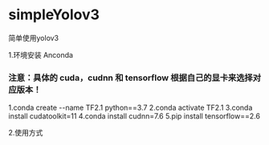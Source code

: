 # simpleYolov3
简单使用yolov3

1.环境安装
Anconda 
  ### 注意：具体的 cuda，cudnn 和 tensorflow  根据自己的显卡来选择对应版本！
  1.conda create --name TF2.1 python==3.7
  2.conda activate TF2.1
  3.conda install cudatoolkit=11
  4.conda install cudnn=7.6
  5.pip install tensorflow==2.6
  
  
 2.使用方式
 
